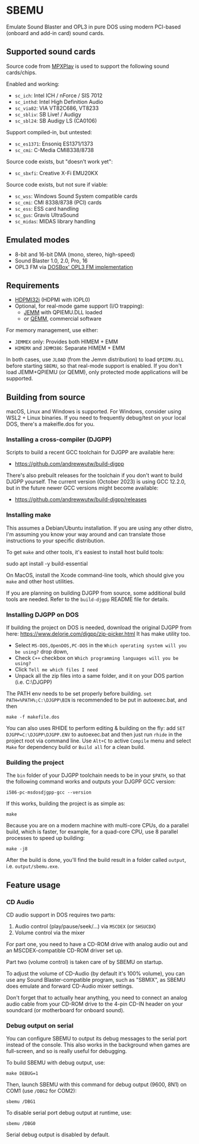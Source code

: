 # SBEMU

Emulate Sound Blaster and OPL3 in pure DOS using modern
PCI-based (onboard and add-in card) sound cards.

## Supported sound cards

Source code from [MPXPlay](https://mpxplay.sourceforge.net/)
is used to support the following sound cards/chips.

Enabled and working:

 * `sc_ich`: Intel ICH / nForce / SIS 7012
 * `sc_inthd`: Intel High Definition Audio
 * `sc_via82`: VIA VT82C686, VT8233
 * `sc_sbliv`: SB Live! / Audigy
 * `sc_sbl24`: SB Audigy LS (CA0106)

Support compiled-in, but untested:

 * `sc_es1371`: Ensoniq ES1371/1373
 * `sc_cmi`: C-Media CMI8338/8738

Source code exists, but "doesn't work yet":

 * `sc_sbxfi`: Creative X-Fi EMU20KX

Source code exists, but not sure if viable:

 * `sc_wss`: Windows Sound System compatible cards
 * `sc_cmi`: CMI 8338/8738 (PCI) cards
 * `sc_ess`: ESS card handling
 * `sc_gus`: Gravis UltraSound
 * `sc_midas`: MIDAS library handling

## Emulated modes

 * 8-bit and 16-bit DMA (mono, stereo, high-speed)
 * Sound Blaster 1.0, 2.0, Pro, 16
 * OPL3 FM via [DOSBox' OPL3 FM implementation](https://www.dosbox.com/)

## Requirements

 * [HDPMI32i](https://github.com/crazii/HX) (HDPMI with IOPL0)
 * Optional, for real-mode game support (I/O trapping):
   * [JEMM](https://github.com/Baron-von-Riedesel/Jemm) with QPIEMU.DLL loaded
   * or [QEMM](https://en.wikipedia.org/wiki/QEMM), commercial software

For memory management, use either:

 * `JEMMEX` only: Provides both HIMEM + EMM
 * `HIMEMX` and `JEMM386`: Separate HIMEM + EMM

In both cases, use `JLOAD` (from the Jemm distribution)
to load `QPIEMU.DLL` before starting `SBEMU`,
so that real-mode support is enabled. If you don't load
JEMM+QPIEMU (or QEMM), only protected mode applications
will be supported.

## Building from source

macOS, Linux and Windows is supported. For Windows, consider using
WSL2 + Linux binaries. If you need to frequently debug/test on your
 local DOS, there's a makeifle.dos for you.

### Installing a cross-compiler (DJGPP)

Scripts to build a recent GCC toolchain for DJGPP are available here:

* https://github.com/andrewwutw/build-djgpp

There's also prebuilt releases for the toolchain if you don't want
to build DJGPP yourself. The current version (October 2023) is using
GCC 12.2.0, but in the future newer GCC versions might become available:

* https://github.com/andrewwutw/build-djgpp/releases

### Installing make

This assumes a Debian/Ubuntu installation. If you are using any other
distro, I'm assuming you know your way around and can translate those
instructions to your specific distribution.

To get `make` and other tools, it's easiest to install host build tools:

   sudo apt install -y build-essential

On MacOS, install the Xcode command-line tools, which should give you
`make` and other host utilities.

If you are planning on building DJGPP from source, some additional build
tools are needed. Refer to the `build-djgpp` README file for details.

### Installing DJGPP on DOS
If building the project on DOS is needed, download the original DJGPP 
from here: https://www.delorie.com/djgpp/zip-picker.html It has make utility too.  
* Select `MS-DOS,OpenDOS,PC-DOS` in the `Which operating system will you be using?` drop down,
* Check `C++` checkbox on `Which programming languages will you be using?`
* Click `Tell me which files I need`
* Unpack all the zip files into a same folder, and it on your DOS partion (i.e. C:\DJGPP)

The PATH env needs to be set properly before building.
`set PATH=%PATH%;C:\DJGPP\BIN` is recommended to be put in autoexec.bat,
and then

`make -f makefile.dos`  

You can also uses RHIDE to perform editing & building on the fly:
add `SET DJGPP=C:\DJGPP\DJGPP.ENV` to autoexec.bat
and then just run `rhide` in the project root via command line.
Use `Alt+C` to active `Compile` menu and select `Make` for dependency build
or `Build all` for a clean build.

### Building the project

The `bin` folder of your DJGPP toolchain needs to be in your `$PATH`,
so that the following command works and outputs your DJGPP GCC version:

    i586-pc-msdosdjgpp-gcc --version

If this works, building the project is as simple as:

    make

Because you are on a modern machine with multi-core CPUs, do a parallel
build, which is faster, for example, for a quad-core CPU, use 8 parallel
processes to speed up building:

    make -j8

After the build is done, you'll find the build result in a folder called
`output`, i.e. `output/sbemu.exe`.

## Feature usage

### CD Audio

CD audio support in DOS requires two parts:

1. Audio control (play/pause/seek/...) via `MSCDEX` (or `SHSUCDX`)
2. Volume control via the mixer

For part one, you need to have a CD-ROM drive with analog audio out
and an MSCDEX-compatible CD-ROM driver set up.

Part two (volume control) is taken care of by SBEMU on startup.

To adjust the volume of CD-Audio (by default it's 100% volume),
you can use any Sound Blaster-compatible program, such as "SBMIX",
as SBEMU does emulate and forward CD-Audio mixer settings.

Don't forget that to actually hear anything, you need to connect
an analog audio cable from your CD-ROM drive to the 4-pin CD-IN
header on your soundcard (or motherboard for onboard sound).


### Debug output on serial

You can configure SBEMU to output its debug messages to the serial
port instead of the console. This also works in the background when
games are full-screen, and so is really useful for debugging.

To build SBEMU with debug output, use:

    make DEBUG=1

Then, launch SBEMU with this command for debug output (9600, 8N1)
on COM1 (use `/DBG2` for COM2):

    sbemu /DBG1

To disable serial port debug output at runtime, use:

    sbemu /DBG0

Serial debug output is disabled by default.
